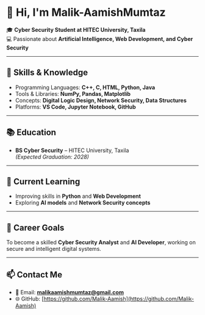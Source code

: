 # 👋 Hi, I'm Malik-AamishMumtaz

🎓 **Cyber Security Student at HITEC University, Taxila**  
💻 Passionate about **Artificial Intelligence, Web Development, and Cyber Security**

---

## 🧠 Skills & Knowledge
- Programming Languages: **C++, C, HTML, Python, Java**
- Tools & Libraries: **NumPy, Pandas, Matplotlib**
- Concepts: **Digital Logic Design, Network Security, Data Structures**
- Platforms: **VS Code, Jupyter Notebook, GitHub**

---

## 📚 Education
- **BS Cyber Security** – HITEC University, Taxila  
  *(Expected Graduation: 2028)*

---

## 🚀 Current Learning
- Improving skills in **Python** and **Web Development**
- Exploring **AI models** and **Network Security concepts**

---

## 🎯 Career Goals
To become a skilled **Cyber Security Analyst** and **AI Developer**, working on secure and intelligent digital systems.

---

## 📫 Contact Me
- 📧 Email: **malikaamishmumtaz@gmail.com**  
- 🌐 GitHub: [https://github.com/Malik-Aamish](https://github.com/Malik-Aamish)
